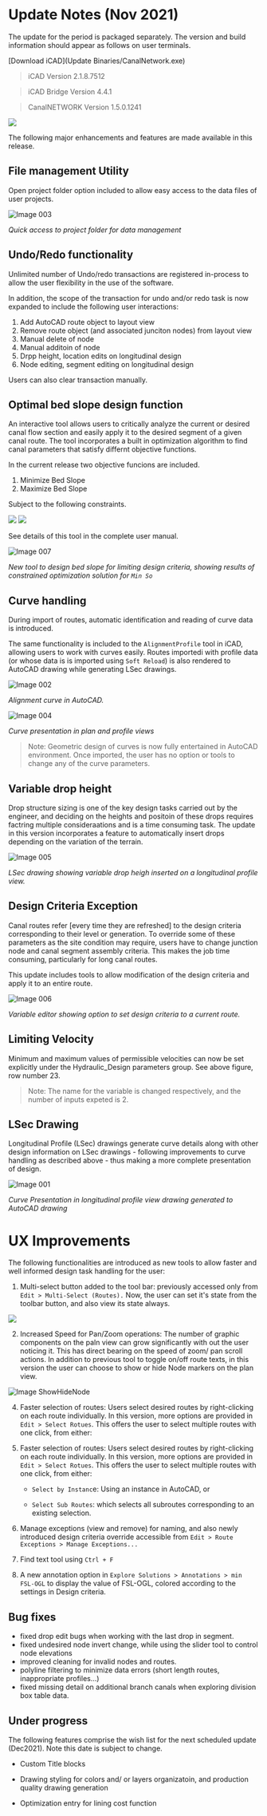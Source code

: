 # Update Notes (Nov 2021)

The update for the period is packaged separately. The version and build information should appear as follows on user terminals. 

[Download iCAD](Update Binaries/CanalNetwork.exe)





> iCAD Version 2.1.8.7512

> iCAD Bridge Version 4.4.1

> CanalNETWORK Version 1.5.0.1241

![](Images%20for%20Updates%20Nov21/BothVersions.png)

The following major enhancements and features are made available in this release. 

## File management Utility

Open project folder option included to allow easy access to the data files of user projects.

![Image 003](https://user-images.githubusercontent.com/88286426/140335886-6ab2310c-44b1-484b-9cc6-082a12a2cd2c.png)

*Quick access to project folder for data management*

## Undo/Redo functionality

Unlimited number of Undo/redo transactions are registered in-process to allow the user flexibility in the use of the software.

In addition, the scope of the transaction for undo and/or redo task is now expanded to include the following user interactions:

1. Add AutoCAD route object to layout view
2. Remove route object (and associated junciton nodes) from layout view
3. Manual delete of node
4. Manual additoin of node
5. Drpp height, location edits on longitudinal design
6. Node editing, segment editing on longitudinal design

Users can also clear transaction manually.

## Optimal bed slope design function

An interactive tool allows users to critically analyze the current or desired canal flow section and easily apply it to the desired segment of a given canal route. The tool incorporates a built in optimization algorithm to find canal parameters that satisfy differnt objective functions. 

In the current release two objective funcions are included.

1. Minimize Bed Slope
2. Maximize Bed Slope

Subject to the following constraints.

<img src="https://render.githubusercontent.com/render/math?math=v_{min}<=v<=v_{max}">

<img src="https://render.githubusercontent.com/render/math?math=\Tau <= \Tau_{max}">

See details of this tool in the complete user manual.

![Image 007](https://user-images.githubusercontent.com/88286426/140336164-1c00e855-7b1a-47d4-96ac-e7d6f5e6cf33.png)

*New tool to design bed slope for limiting design criteria, showing results of constrained optimization solution for `Min So`*

## Curve handling

During import of routes, automatic identification and reading of curve data is introduced. 

The same functionality is included to the  `AlignmentProfile` tool in iCAD, allowing users to work with curves easily. Routes importedi with profile data (or whose data is is imported using `Soft Reload`) is also rendered to AutoCAD drawing while generating LSec drawings.

![Image 002](https://user-images.githubusercontent.com/88286426/140336241-8026c0d6-e85f-45cd-b946-6c70d1999bdb.png)

*Alignment curve in AutoCAD.*

![Image 004](https://user-images.githubusercontent.com/88286426/140336281-8e3e889f-7a8f-42ad-9ec5-48cbe906fa51.png)

*Curve presentation in plan and profile views*

> Note: Geometric design of curves is now fully entertained in AutoCAD environment. Once imported, the user has no option or tools to change any of the curve parameters.

## Variable drop height

Drop structure sizing is one of the key design tasks carried out by the engineer, and deciding on the heights and positoin of these drops requires factring multiple consideraations and is a time consuming task. The update in this version incorporates a feature to automatically insert drops depending on the variation of the terrain.

![Image 005](https://user-images.githubusercontent.com/88286426/140336347-dd63382e-8f5d-49b1-9209-86dd6dc3cb52.png)

*LSec drawing showing variable drop heigh inserted on a longitudinal profile view.*

## Design Criteria Exception

Canal routes refer [every time they are refreshed] to the design criteria corresponding to their level or generation. To override some of these parameters as the site condition may require, users have to change junction node and canal segment assembly criteria. This makes the job time consuming, particularly for long canal routes.

This update includes tools to allow modification of the design criteria and apply it to an entire route.

![Image 006](https://user-images.githubusercontent.com/88286426/140336385-a6745b28-8943-4976-ba53-b3593ff9c5b6.png)

*Variable editor showing option to set design criteria to a current route.*

## Limiting Velocity

Minimum and maximum values of permissible velocities can now be set explicitly under the Hydraulic_Design parameters group. See above figure, row number 23.

> Note: The name for the variable is changed respectively, and the number of inputs expeted is 2.

## LSec Drawing

Longitudinal Profile (LSec) drawings generate curve details along with other design information on LSec drawings  - following improvements to curve handling as described above - thus making a more complete presentation of design.

![Image 001](https://user-images.githubusercontent.com/88286426/140336407-5a6fa731-e200-4263-bfa1-3870f6c8b25a.png)

*Curve Presentation in longitudinal profile view drawing generated to AutoCAD drawing*

# UX Improvements

The following functionalities are introduced as new tools to allow faster and well informed design task handling for the user:

1. Multi-select button added to the tool bar: previously accessed only from `Edit > Multi-Select (Routes).` Now, the user can set it's state from the toolbar button, and also view its state always.

![](Images%20for%20Updates%20Nov21/Image%20008.png)

2. Increased Speed for Pan/Zoom operations: The number of graphic components on the paln view can grow significantly with out the user noticing it. This has direct bearing on the speed of zoom/ pan scroll actions. In addition to previous tool to toggle on/off route texts, in this version the user can choose to show or hide Node markers on the plan view.

![Image ShowHideNode](Images%20for%20Updates%20Nov21/Image%20009.png)

4. Faster selection of routes: Users select desired routes by right-clicking on each route individually. In this version, more options are provided in `Edit > Select Rotues`. This offers the user to select multiple routes with one click, from either:

5. Faster selection of routes: Users select desired routes by right-clicking on each route individually. In this version, more options are provided in `Edit > Select Rotues`. This offers the user to select multiple routes with one click, from either:
   
   - `Select by Instanc`e: Using an instance in AutoCAD, or
   
   - `Select Sub Routes`: which selects all subroutes corresponding to an existing selection.

6. Manage exceptions (view and remove) for naming, and also newly introduced design criteria override accessible from `Edit > Route Exceptions > Manage Exceptions...`

7. Find text tool using `Ctrl + F`

8. A new annotation option in `Explore Solutions > Annotations > min FSL-OGL`  to display the value of FSL-OGL, colored according to the settings in Design criteria.

## Bug fixes

- fixed drop edit bugs when working with the last drop in segment.
- fixed undesired node invert change, while using the slider tool to control node elevations
- improved cleaning for invalid nodes and routes.
- polyline filtering to minimize data errors (short length routes, inappropriate profiles...)
- fixed missing detail on additional branch canals when exploring division box table data.

## Under progress

The following features comprise the wish list for the next scheduled update (Dec2021). Note this date is subject to change.

* Custom Title blocks

* Drawing styling for colors and/ or layers organizatoin, and production quality drawing generation

* Optimization entry for lining cost function
